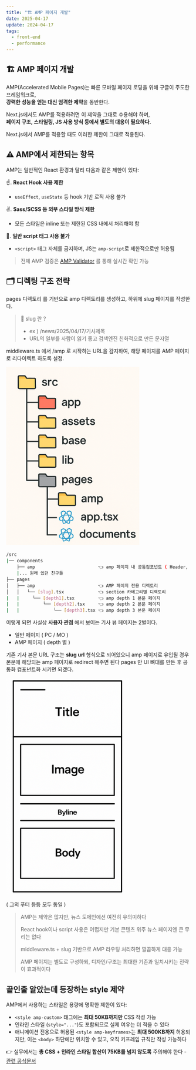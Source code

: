 ```yaml
---
title: "🏗️ AMP 페이지 개발"
date: 2025-04-17
update: 2024-04-17
tags:
  - front-end
  - performance
---
```


## 🏗️ AMP 페이지 개발

AMP(Accelerated Mobile Pages)는 빠른 모바일 페이지 로딩을 위해 구글이 주도한 프레임워크로,  
**강력한 성능을 얻는 대신 엄격한 제약**을 동반한다.

Next.js에서도 AMP를 적용하려면 이 제약을 그대로 수용해야 하며,  
**페이지 구조, 스타일링, JS 사용 방식 등에서 별도의 대응이 필요하다.**

Next.js에서 AMP를 적용할 때도 이러한 제한이 그대로 적용된다.  

## ⚠️ AMP에서 제한되는 항목

AMP는 일반적인 React 환경과 달리 다음과 같은 제한이 있다:

☝️. **React Hook 사용 제한**  
- `useEffect`, `useState` 등 hook 기반 로직 사용 불가

✌️. **Sass/SCSS 등 외부 스타일 방식 제한**  
- 모든 스타일은 inline 또는 제한된 CSS 내에서 처리해야 함

🫰. **일반 script 태그 사용 불가**  
- `<script>` 태그 자체를 금지하며, JS는 `amp-script`로 제한적으로만 허용됨

> 전체 AMP 검증은 [AMP Validator](https://validator.ampproject.org/) 를 통해 실시간 확인 가능

## 🗂️ 디렉팅 구조 전략
pages 디렉토리 를 기반으로 amp 디렉토리를 생성하고, 하위에 slug 페이지를 작성한다.

> 🔖 slug 란 ?
> - ex ) /news/2025/04/17/기사제목
> - URL의 일부를 사람이 읽기 좋고 검색엔진 친화적으로 만든 문자열


middleware.ts 에서 /amp 로 시작하는 URL을 감지하여, 해당 페이지를 AMP 페이지로 리다이렉트 하도록 설정.

![img.png](img.png)
```bash
/src
|── components                     
    ├── amp                        👈 amp 페이지 내 공통컴포넌트 ( Header, Body, Footer 등 재사용 컴포넌트들 쭉쭉 넣어주고 ~ )
    |... 원래 있던 친구들 
├── pages
│   ├── amp                        👈 AMP 페이지 전용 디렉토리
│   │   └── [slug].tsx             👈 section 카테고리별 디렉토리
|   |     └── [depth1].tsx         👈 amp depth 1 본문 페이지
|   |         └── [depth2].tsx     👈 amp depth 2 본문 페이지
|   |             └── [depth3].tsx 👈 amp depth 3 본문 페이지
```

이렇게 되면 사실상 **사용자 관점** 에서 보이는 기사 뷰 페이지는 2벌이다.
- 일반 페이지 ( PC / MO ) 
- AMP 페이지 ( depth 별 )

기존 기사 본문 URL 구조는 **slug url** 형식으로 되어있으니 amp 페이지로 유입될 경우 본문에 해당되는 amp 페이지로 redirect 해주면 된다 
pages 만 UI 뼈대를 만든 후 공통화 컴포넌트화 시키면 되겠다.

![기사 본문 상단 구조](img_1.png)

( 그외 푸터 등등 모두 동일 ) 

> AMP는 제약은 많지만, 뉴스 도메인에선 여전히 유의미하다
> 
> React hook이나 script 사용은 어렵지만 기본 콘텐츠 위주 뉴스 페이지엔 큰 무리는 없다
> 
> middleware.ts + slug 기반으로 AMP 라우팅 처리하면 깔끔하게 대응 가능
> 
> AMP 페이지는 별도로 구성하되, 디자인/구조는 최대한 기존과 일치시키는 전략이 효과적이다


##  끝인줄 알았는데 등장하는 style 제약
AMP에서 사용하는 스타일은 용량에 명확한 제한이 있다:

- `<style amp-custom>` 태그에는 **최대 50KB까지만** CSS 작성 가능
- 인라인 스타일 (`style="..."`)도 포함되므로 실제 여유는 더 적을 수 있다
- 애니메이션 전용으로 허용된 `<style amp-keyframes>`는 **최대 500KB까지** 허용되지만,
  이는 `<body>` 하단에만 위치할 수 있고, 오직 키프레임 규칙만 작성 가능하다

👉 실무에서는 **총 CSS + 인라인 스타일 합산이 75KB를 넘지 않도록** 주의해야 한다 - [ 관련 공식문서 ](https://amp.dev/documentation/guides-and-tutorials/learn/spec/amphtml)

